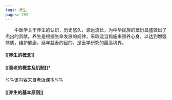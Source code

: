 ```yaml
---
tags: 养生
pages: 259
---
```

&emsp;&emsp;中医学关于养生的认识，历史悠久，源远流长，为中华民族的繁衍昌盛做出了杰出的贡献。养生是根据生命发展的规律，采取适当措施来颐养心身，以达到增强体质，维护健康，延年益寿的目的，是医学研究的最高境界。

#### [[养生的概念]]
#### [[衰老的概念及机制]]<dfn>\*</dfn>
%%该内容来自老版课本%%
#### [[养生的基本原则]]